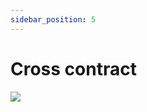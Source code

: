 ```yaml
---
sidebar_position: 5
---
```


# Cross contract

![](https://soroban-en-espanol.gitbook.io/~gitbook/image?url=https%3A%2F%2F4030095675-files.gitbook.io%2F%7E%2Ffiles%2Fv0%2Fb%2Fgitbook-x-prod.appspot.com%2Fo%2Fspaces%252FtbyfkjBGlvJb3cEGvvm8%252Fuploads%252FQE1onPdEFBSUF1SsvnLJ%252Fimage.png%3Falt%3Dmedia%26token%3D435c25f9-8715-4bcb-8e86-235df438d41c&width=768&dpr=1&quality=100&sign=25cf9cd6&sv=2)